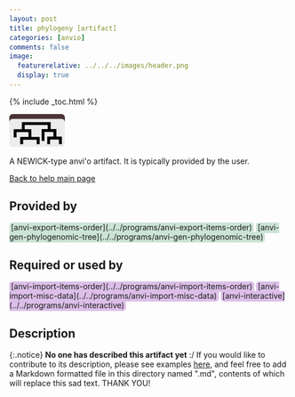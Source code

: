 ```yaml
---
layout: post
title: phylogeny [artifact]
categories: [anvio]
comments: false
image:
  featurerelative: ../../../images/header.png
  display: true
---
```



{% include _toc.html %}


<img src="../../images/icons/NEWICK.png" alt="NEWICK" style="width:100px; border:none" />

A NEWICK-type anvi'o artifact. It is typically provided by the user.

[Back to help main page](../../)

## Provided by


<p style="text-align: left" markdown="1"><span style="background:#cbe4d5; padding: 0px 3px 2px 3px; border-radius: 5px;">[anvi-export-items-order](../../programs/anvi-export-items-order)</span> <span style="background:#cbe4d5; padding: 0px 3px 2px 3px; border-radius: 5px;">[anvi-gen-phylogenomic-tree](../../programs/anvi-gen-phylogenomic-tree)</span></p>


## Required or used by

<p style="text-align: left" markdown="1"><span style="background:#dcbfe8; padding: 0px 3px 2px 3px; border-radius: 5px;">[anvi-import-items-order](../../programs/anvi-import-items-order)</span> <span style="background:#dcbfe8; padding: 0px 3px 2px 3px; border-radius: 5px;">[anvi-import-misc-data](../../programs/anvi-import-misc-data)</span> <span style="background:#dcbfe8; padding: 0px 3px 2px 3px; border-radius: 5px;">[anvi-interactive](../../programs/anvi-interactive)</span></p>

## Description

{:.notice}
**No one has described this artifact yet** :/ If you would like to contribute to its description, please see examples [here](https://github.com/merenlab/anvio/tree/master/anvio/docs), and feel free to add a Markdown formatted file in this directory named ".md", contents of which will replace this sad text. THANK YOU!

